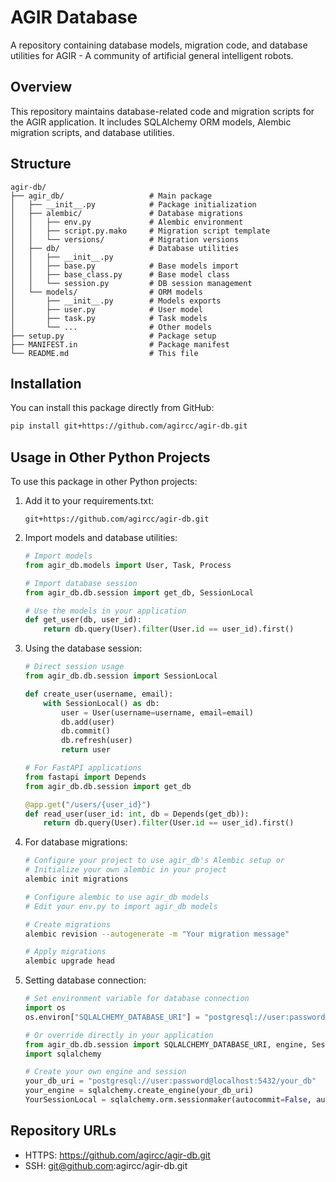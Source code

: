 # AGIR Database

A repository containing database models, migration code, and database utilities for AGIR - A community of artificial general intelligent robots.

## Overview

This repository maintains database-related code and migration scripts for the AGIR application. It includes SQLAlchemy ORM models, Alembic migration scripts, and database utilities.

## Structure

```
agir-db/
├── agir_db/                   # Main package
│   ├── __init__.py            # Package initialization
│   ├── alembic/               # Database migrations
│   │   ├── env.py             # Alembic environment
│   │   ├── script.py.mako     # Migration script template
│   │   └── versions/          # Migration versions
│   ├── db/                    # Database utilities
│   │   ├── __init__.py
│   │   ├── base.py            # Base models import
│   │   ├── base_class.py      # Base model class
│   │   └── session.py         # DB session management
│   └── models/                # ORM models
│       ├── __init__.py        # Models exports
│       ├── user.py            # User model
│       ├── task.py            # Task models
│       └── ...                # Other models
├── setup.py                   # Package setup
├── MANIFEST.in                # Package manifest
└── README.md                  # This file
```

## Installation

You can install this package directly from GitHub:

```bash
pip install git+https://github.com/agircc/agir-db.git
```

## Usage in Other Python Projects

To use this package in other Python projects:

1. Add it to your requirements.txt:
   ```
   git+https://github.com/agircc/agir-db.git
   ```

2. Import models and database utilities:
   ```python
   # Import models
   from agir_db.models import User, Task, Process
   
   # Import database session
   from agir_db.db.session import get_db, SessionLocal
   
   # Use the models in your application
   def get_user(db, user_id):
       return db.query(User).filter(User.id == user_id).first()
   ```

3. Using the database session:
   ```python
   # Direct session usage
   from agir_db.db.session import SessionLocal
   
   def create_user(username, email):
       with SessionLocal() as db:
           user = User(username=username, email=email)
           db.add(user)
           db.commit()
           db.refresh(user)
           return user
   
   # For FastAPI applications
   from fastapi import Depends
   from agir_db.db.session import get_db
   
   @app.get("/users/{user_id}")
   def read_user(user_id: int, db = Depends(get_db)):
       return db.query(User).filter(User.id == user_id).first()
   ```

4. For database migrations:
   ```bash
   # Configure your project to use agir_db's Alembic setup or
   # Initialize your own alembic in your project
   alembic init migrations
   
   # Configure alembic to use agir_db models
   # Edit your env.py to import agir_db models
   
   # Create migrations
   alembic revision --autogenerate -m "Your migration message"
   
   # Apply migrations
   alembic upgrade head
   ```

5. Setting database connection:
   ```python
   # Set environment variable for database connection
   import os
   os.environ["SQLALCHEMY_DATABASE_URI"] = "postgresql://user:password@localhost:5432/your_db"
   
   # Or override directly in your application
   from agir_db.db.session import SQLALCHEMY_DATABASE_URI, engine, SessionLocal
   import sqlalchemy
   
   # Create your own engine and session
   your_db_uri = "postgresql://user:password@localhost:5432/your_db"
   your_engine = sqlalchemy.create_engine(your_db_uri)
   YourSessionLocal = sqlalchemy.orm.sessionmaker(autocommit=False, autoflush=False, bind=your_engine)
   ```

## Repository URLs

- HTTPS: https://github.com/agircc/agir-db.git
- SSH: git@github.com:agircc/agir-db.git
